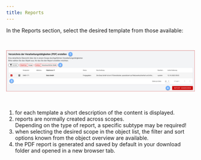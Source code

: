 ```yaml
---
title: Reports
---
```


In the Reports section, select the desired template from those available:

<br>

![Reports](./docs/2.manual/5.reports/media/veo_reports.de.png)

<br>

1. for each template a short description of the content is displayed.
1. reports are normally created across scopes. <br>Depending on the type of report, a specific subtype may be required!
1. when selecting the desired scope in the object list, the filter and sort options known from the object overview are available.
1. the PDF report is generated and saved by default in your download folder and opened in a new browser tab.
